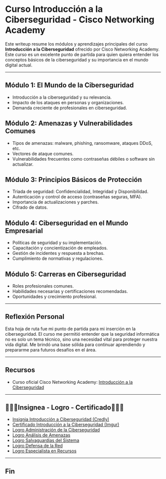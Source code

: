 # Curso Introducción a la Ciberseguridad - Cisco Networking Academy

Este writeup resume los módulos y aprendizajes principales del curso **Introducción a la Ciberseguridad** ofrecido por Cisco Networking Academy. Este curso es un excelente punto de partida para quien quiera entender los conceptos básicos de la ciberseguridad y su importancia en el mundo digital actual.

---

## Módulo 1: El Mundo de la Ciberseguridad

- Introducción a la ciberseguridad y su relevancia.
- Impacto de los ataques en personas y organizaciones.
- Demanda creciente de profesionales en ciberseguridad.

## Módulo 2: Amenazas y Vulnerabilidades Comunes

- Tipos de amenazas: malware, phishing, ransomware, ataques DDoS, etc.
- Vectores de ataque comunes.
- Vulnerabilidades frecuentes como contraseñas débiles o software sin actualizar.

## Módulo 3: Principios Básicos de Protección

- Triada de seguridad: Confidencialidad, Integridad y Disponibilidad.
- Autenticación y control de acceso (contraseñas seguras, MFA).
- Importancia de actualizaciones y parches.
- Cifrado de datos.

## Módulo 4: Ciberseguridad en el Mundo Empresarial

- Políticas de seguridad y su implementación.
- Capacitación y concientización de empleados.
- Gestión de incidentes y respuesta a brechas.
- Cumplimiento de normativas y regulaciones.

## Módulo 5: Carreras en Ciberseguridad

- Roles profesionales comunes.
- Habilidades necesarias y certificaciones recomendadas.
- Oportunidades y crecimiento profesional.

---

## Reflexión Personal

Esta hoja de ruta fue mi punto de partida para mi inserción en la ciberseguridad. El curso me permitió entender que la seguridad informática no es solo un tema técnico, sino una necesidad vital para proteger nuestra vida digital. Me brindó una base sólida para continuar aprendiendo y prepararme para futuros desafíos en el área.

---

## Recursos

- Curso oficial Cisco Networking Academy: [Introducción a la Ciberseguridad](https://www.netacad.com/courses/cybersecurity/intro-cybersecurity)

---
## 🥳🥳🥳Insignea - Logro - Certificado🥳🥳🥳
- [Insignia Introducción a Ciberseguridad (Credly)](https://www.credly.com/badges/a18b8cea-c341-4498-8231-1f110b8da003/public_url)
- [Certificado Introducción a la Ciberseguridad (Imgur)](https://imgur.com/a/38sNGuB)
- [Logro Administración de la Ciberseguridad](https://imgur.com/a/yQKzBwE)
- [Logro Análisis de Amenazas](https://imgur.com/a/NPZspzO)
- [Logro Salvaguardias del Sistema](https://imgur.com/a/x478Lxk)
- [Logro Defensa de la Red](https://imgur.com/a/McbngU0)
- [Logro Especialista en Recursos](https://imgur.com/a/CVL6vRg)
---
## Fin





